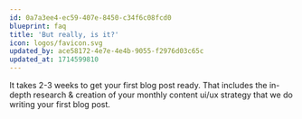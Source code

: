 ```yaml
---
id: 0a7a3ee4-ec59-407e-8450-c34f6c08fcd0
blueprint: faq
title: 'But really, is it?'
icon: logos/favicon.svg
updated_by: ace58172-4e7e-4e4b-9055-f2976d03c65c
updated_at: 1714599810
---
```

It takes 2-3 weeks to get your first blog post ready. That includes the in-depth research & creation of your monthly content ui/ux strategy that we do writing your first blog post.
